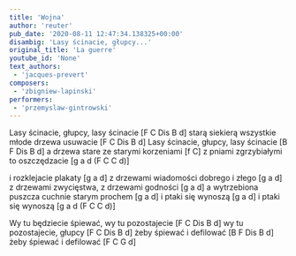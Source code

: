 ```yaml
---
title: 'Wojna'
author: 'reuter'
pub_date: '2020-08-11 12:47:34.138325+00:00'
disambig: 'Lasy ścinacie, głupcy...'
original_title: 'La guerre'
youtube_id: 'None'
text_authors:
 - 'jacques-prevert'
composers:
 - 'zbigniew-lapinski'
performers:
 - 'przemyslaw-gintrowski'
---
```


Lasy ścinacie, głupcy, lasy ścinacie [F C Dis B d]
starą siekierą wszystkie młode drzewa usuwacie [F C Dis B d]
Lasy ścinacie, głupcy, lasy ścinacie [B F Dis B d]
a drzewa stare ze starymi korzeniami [f C]
z pniami zgrzybiałymi to oszczędzacie [g a d (F C C d)]

i rozklejacie plakaty [g a d]
z drzewami wiadomości dobrego i złego [g a d]
z drzewami zwycięstwa, z drzewami godności [g a d] 
a wytrzebiona puszcza cuchnie starym prochem [g a d]
i ptaki się wynoszą [g a d]
i ptaki się wynoszą [g a d (F C C d)]

Wy tu będziecie śpiewać, wy tu pozostajecie [F C Dis B d]
wy tu pozostajecie, głupcy [F C Dis B d]
 żeby śpiewać i defilować [B F Dis B d]     
żeby śpiewać i defilować [F C G d]